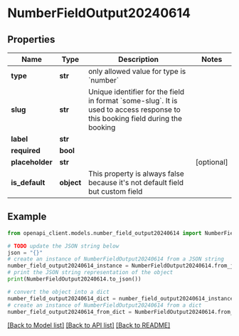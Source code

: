 # NumberFieldOutput20240614


## Properties

Name | Type | Description | Notes
------------ | ------------- | ------------- | -------------
**type** | **str** | only allowed value for type is &#x60;number&#x60; | 
**slug** | **str** | Unique identifier for the field in format &#x60;some-slug&#x60;. It is used to access response to this booking field during the booking | 
**label** | **str** |  | 
**required** | **bool** |  | 
**placeholder** | **str** |  | [optional] 
**is_default** | **object** | This property is always false because it&#39;s not default field but custom field | 

## Example

```python
from openapi_client.models.number_field_output20240614 import NumberFieldOutput20240614

# TODO update the JSON string below
json = "{}"
# create an instance of NumberFieldOutput20240614 from a JSON string
number_field_output20240614_instance = NumberFieldOutput20240614.from_json(json)
# print the JSON string representation of the object
print(NumberFieldOutput20240614.to_json())

# convert the object into a dict
number_field_output20240614_dict = number_field_output20240614_instance.to_dict()
# create an instance of NumberFieldOutput20240614 from a dict
number_field_output20240614_from_dict = NumberFieldOutput20240614.from_dict(number_field_output20240614_dict)
```
[[Back to Model list]](../README.md#documentation-for-models) [[Back to API list]](../README.md#documentation-for-api-endpoints) [[Back to README]](../README.md)


